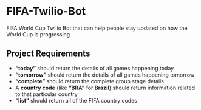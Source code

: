 # FIFA-Twilio-Bot

FIFA World Cup Twilio Bot  that can help people stay updated on how the World Cup is progressing

## Project Requirements

- **“today”** should return the details of all games happening today
- **“tomorrow”** should return the details of all games happening tomorrow
- **“complete”** should return the complete group stage details
- A **country code** (like **“BRA”** for **Brazil**) should return information related to
that particular country
- **“list”** should return all of the FIFA country codes

